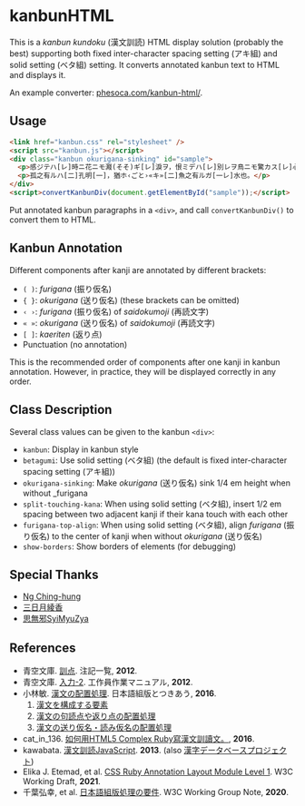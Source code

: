# kanbunHTML

This is a _kanbun kundoku_ (漢文訓読) HTML display solution (probably the best) supporting both fixed inter-character spacing setting (<span lang="ja" title="akigumi">アキ組</span>) and solid setting (<span lang="ja" title="betagumi">ベタ組</span>) setting. It converts annotated kanbun text to HTML and displays it.

An example converter: [phesoca.com/kanbun-html/](https://phesoca.com/kanbunhtml/).

## Usage

```html
<link href="kanbun.css" rel="stylesheet" />
<script src="kanbun.js"></script>
<div class="kanbun okurigana-sinking" id="sample">
  <p>感ジテハ[レ]時ニ花ニモ濺(そそ)ギ[レ]淚ヲ，恨ミデハ[レ]別レヲ鳥ニモ驚カス[レ]心ヲ。</p>
  <p>孤之有ルハ[二]孔明[一]，猶ホ‹ごと›«キ»[二]魚之有ルガ[一レ]水也。</p>
</div>
<script>convertKanbunDiv(document.getElementById("sample"));</script>
```

Put annotated kanbun paragraphs in a `<div>`, and call `convertKanbunDiv()` to convert them to HTML.

## Kanbun Annotation

Different components after kanji are annotated by different brackets:

- `( )`: _furigana_ (<span lang="ja" title="furigana">振り仮名</span>)
- `{ }`: _okurigana_ (<span lang="ja" title="okurigana">送り仮名</span>) (these brackets can be omitted)
- `‹ ›`: _furigana_ (<span lang="ja" title="furigana">振り仮名</span>) of _saidokumoji_ (<span lang="ja" title="saidokumoji">再読文字</span>)
- `« »`: _okurigana_ (<span lang="ja" title="okurigana">送り仮名</span>) of _saidokumoji_ (<span lang="ja" title="saidokumoji">再読文字</span>)
- `[ ]`: _kaeriten_ (<span lang="ja" title="kaeriten">返り点</span>)
- Punctuation (no annotation)

This is the recommended order of components after one kanji in kanbun annotation. However, in practice, they will be displayed correctly in any order.

## Class Description

Several class values can be given to the kanbun `<div>`:

- `kanbun`: Display in kanbun style
- `betagumi`: Use solid setting (<span lang="ja" title="betagumi">ベタ組</span>) (the default is fixed inter-character spacing setting (<span lang="ja" title="akigumi">アキ組</span>))
- `okurigana-sinking`: Make _okurigana_ (<span lang="ja" title="okurigana">送り仮名</span>) sink 1/4 em height when without _furigana
- `split-touching-kana`: When using solid setting (<span lang="ja" title="betagumi">ベタ組</span>), insert 1/2 em spacing between two adjacent kanji if their kana touch with each other
- `furigana-top-align`: When using solid setting (<span lang="ja" title="betagumi">ベタ組</span>), align _furigana_ (<span lang="ja" title="furigana">振り仮名</span>) to the center of kanji when without _okurigana_ (<span lang="ja" title="okurigana">送り仮名</span>)
- `show-borders`: Show borders of elements (for debugging)

## Special Thanks

- [Ng Ching-hung](https://github.com/ngchinghung)
- [三日月綾香](https://github.com/ayaka14732)
- [思無邪SyiMyuZya](https://github.com/syimyuzya)

## References

- 青空文庫. [訓点](https://www.aozora.gr.jp/annotation/kunten.html). 注記一覧, **2012**.
- 青空文庫. [入力-2](https://www.aozora.gr.jp/KOSAKU/MANUAL_3.html). 工作員作業マニュアル, **2012**.
- 小林敏. [漢文の配置処理](https://www.jagat.or.jp/1945-2). 日本語組版とつきあう, **2016**.
  1. [漢文を構成する要素](http://www.jagat.or.jp/archives/20288)
  2. [漢文の句読点や返り点の配置処理](http://www.jagat.or.jp/archives/21315)
  3. [漢文の送り仮名・読み仮名の配置処理](http://www.jagat.or.jp/archives/21747)
- cat_in_136. [如何用HTML5 Complex Ruby寫漢文訓讀文。](https://cat-in-136.github.io/2016/10/writing-kanbun-in-html.html), **2016**.
- kawabata. [漢文訓読JavaScript](https://github.com/kawabata/kanbun-javascript). **2013**. (also [漢字データベースプロジェクト](http://kanji-database.sourceforge.net/software/kanbun.html))
- Elika J. Etemad, et al. [CSS Ruby Annotation Layout Module Level 1](https://www.w3.org/TR/css-ruby-1/). W3C Working Draft, **2021**.
- 千葉弘幸, et al. [日本語組版処理の要件](https://www.w3.org/TR/jlreq/). W3C Working Group Note, **2020**.

